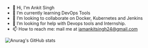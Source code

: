 - 👋 Hi, I'm Ankit Singh
- 🌱 I’m currently learning DevOps Tools
- 👯 I’m looking to collaborate on Docker, Kubernetes and Jenkins
- 🤔 I’m looking for help with Devops tools and Internship.
- 📫 How to reach me: mail me at iamankitsingh24@gmail.com
<!--
### Hi there 👋

**ankitsingh241/ankitsingh241** is a ✨ _special_ ✨ repository because its `README.md` (this file) appears on your GitHub profile.

Here are some ideas to get you started:
-->

![Anurag's GitHub stats](https://github-readme-stats.vercel.app/api?username=ankitsingh241&show_icons=true&theme=merko)
